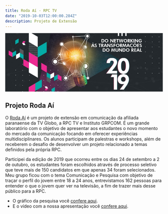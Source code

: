 ```yaml
---
title: Roda Aí - RPC TV
date: "2019-10-03T12:00:00.284Z"
description: Projeto de Extensão
---
```


![Card do projeto Roda Aí da RPC TV](./roda_ai.jpg)

## Projeto Roda Aí

O [Roda Aí](https://rodaai.com.br/) é um projeto de extensão em comunicação da afiliada paranaense da TV Globo, a RPC TV e Instituto GRPCOM. É um grande laboratório com o objetivo de apresentar aos estudantes o novo momento do mercado da comunicação focando em oferecer experiências multidisciplinares. Os alunos participam de palestras e workshops, além de receberem o desafio de desenvolver um projeto relacionado a temas definidos pela própria RPC.

Participei da edição de 2019 que ocorreu entre os dias 24 de setembro a 2 de outubro, os estudantes foram escolhidos através de processo seletivo que teve mais de 150 candidatos em que apenas 34 foram selecionados. Meu grupo ficou com o tema Comunicação e Pesquisa com objetivo de traçar o perfil do jovem entre 18 a 24 anos, entrevistamos 162 pessoas para entender o que o jovem quer ver na televisão, a fim de trazer mais desse público para a RPC.

- O gráfico da pesquisa você [confere aqui](https://infogram.com/o-comportamento-do-jovem-com-a-televisao-1h7j4dgogogv4nr?live).
- E o vídeo com a nossa apresentação você [confere aqui](https://drive.google.com/file/d/1TMTTyHiDYZhIMR3L1lD4yC9bWAStb0WH/view).
